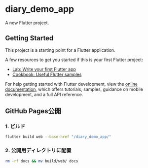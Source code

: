 # diary_demo_app

A new Flutter project.

## Getting Started

This project is a starting point for a Flutter application.

A few resources to get you started if this is your first Flutter project:

- [Lab: Write your first Flutter app](https://docs.flutter.dev/get-started/codelab)
- [Cookbook: Useful Flutter samples](https://docs.flutter.dev/cookbook)

For help getting started with Flutter development, view the
[online documentation](https://docs.flutter.dev/), which offers tutorials,
samples, guidance on mobile development, and a full API reference.

## GitHub Pages公開

### 1. ビルド

```bash
flutter build web --base-href "/diary_demo_app/"
```

### 2. 公開用ディレクトリに配置

```bash
rm -rf docs && mv build/web/ docs
```
